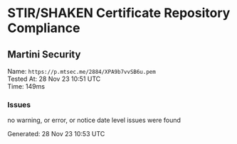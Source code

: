 # STIR/SHAKEN Certificate Repository Compliance

## Martini Security

Name: `https://p.mtsec.me/2884/XPA9b7vvSB6u.pem`\
Tested At: 28 Nov 23 10:51 UTC\
Time: 149ms

### Issues

no warning, or error, or notice date level issues were found

Generated: 28 Nov 23 10:53 UTC